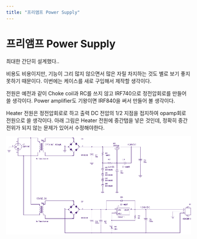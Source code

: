 ```yaml
---
title: "프리앰프 Power Supply"
---
```

# 프리앰프 Power Supply


최대한 간단히 설계했다..

비용도 비용이지만, 기능이 그리 많지 않으면서 많은 자릴 차지하는 것도
별로 보기 좋지 못하기 때문이다. 이번에는 케이스를 새로 구입해서 제작할 생각이다.

전원은 예전과 같이 Choke coil과 RC를 쓰지 않고 IRF740으로 정전압회로를 만들어 쓸 생각이다.
Power amplifier도 기왕이면 IRF840을 써서 만들어 볼 생각이다.

Heater 전원은 정전압회로로 하고 출력 DC 전압의 1/2 지점을 접지하여 opamp회로 전원으로
쓸 생각이다. 아래 그림은 Heater 전원에 중간탭을 넣은 것인데, 정확히 중간 전위가 되지 않는
문제가 있어서 수정해야한다.


![image](/assets/images/1cf622c104b57688cb4d7a76c4ac58a4.png)






